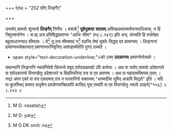 +++
title = "252 एतैर् लिङ्गैर्"

+++


उभयोर् ग्रामयोः शून्यत्वे **लिङ्गैर्** निर्णेयः । वसतोः[^१५३] **पूर्वभुक्त्या** **सततम्** अविच्छन्नयास्मर्यमानावधिकया, न हि त्रिपुरुषभोगेन । स ह्य् अत्र प्रतिषिद्धप्रामाण्यः "आधिः सीमा" (म्ध् ८.१४९) इति अत्र, संभवति हि तत्रोपेक्षा बहुसाधारण्यात् सीमायाः । ये[^१५४] तु तत्र सीमशब्दं न[^१५५] पठन्ति तेषां भुक्तेः सिद्धम् एव प्रामाण्यम् । लिङ्गानां प्रामाण्यस्योक्तत्वात् प्रमाणान्तरनिवृत्तिर् आशङ्क्येतेति पुनर् उच्यते । 


[^१५५]:
     M G DK omit: na


[^१५४]:
     M G: yat


[^१५३]:
     M G: vasataḥ

- span style="text-decoration-underline;">को ऽयम् **उदकागमः** प्रामाण्येनोच्यते । 

यथान्यानि लिङ्गानि नवसंनिवेशे क्रियन्ते तद्वद् एवोदकप्रवाहो ऽपि कर्तव्यः । अथ वा ययोर् ग्रामयोः प्रदेशान्तरे स एवोदकागमो विभागहेतुः प्रदेशान्तरे च विप्रतिपत्तिस् तत्र स एव प्रमाणम् । अथ वा महाग्रामविषयम् एतत् । नद्या अपर एको वा वार एकग्रमस् तत्र न पारवारिणो वक्तव्यम् "अस्मदीया भूमिर् अत्रापि विद्यते" इति । यदि वा कुतश्चिद् ग्रामात् तादृशेन प्रवाहेणावच्छिन्नापि काचिद् भूस् तथापि स एव विभागहेतुः स्वल्पे ऽपहारे[^१५६] ॥ ८.२५२ ॥